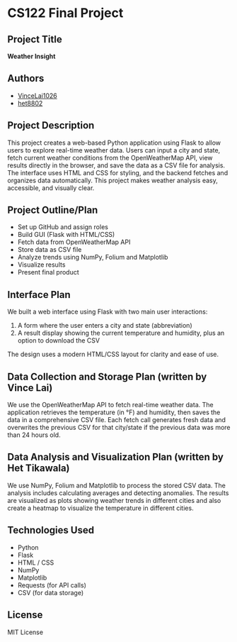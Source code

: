 # CS122 Final Project

## Project Title
**Weather Insight**

## Authors
- [VinceLai1026](https://github.com/VinceLai1026)
- [het8802](https://github.com/het8802)

## Project Description
This project creates a web-based Python application using Flask to allow users to explore real-time weather data. Users can input a city and state, fetch current weather conditions from the OpenWeatherMap API, view results directly in the browser, and save the data as a CSV file for analysis. The interface uses HTML and CSS for styling, and the backend fetches and organizes data automatically. This project makes weather analysis easy, accessible, and visually clear.

## Project Outline/Plan
- Set up GitHub and assign roles
- Build GUI (Flask with HTML/CSS)
- Fetch data from OpenWeatherMap API
- Store data as CSV file
- Analyze trends using NumPy, Folium and Matplotlib
- Visualize results
- Present final product

## Interface Plan
We built a web interface using Flask with two main user interactions:
1. A form where the user enters a city and state (abbreviation)
2. A result display showing the current temperature and humidity, plus an option to download the CSV

The design uses a modern HTML/CSS layout for clarity and ease of use.

## Data Collection and Storage Plan (written by Vince Lai)
We use the OpenWeatherMap API to fetch real-time weather data. The application retrieves the temperature (in °F) and humidity, then saves the data in a comprehensive CSV file. Each fetch call generates fresh data and overwrites the previous CSV for that city/state if the previous data was more than 24 hours old.

## Data Analysis and Visualization Plan (written by Het Tikawala)
We use NumPy, Folium and Matplotlib to process the stored CSV data. The analysis includes calculating averages and detecting anomalies. The results are visualized as plots showing weather trends in different cities and also create a heatmap to visualize the temperature in different cities.

## Technologies Used
- Python
- Flask
- HTML / CSS
- NumPy
- Matplotlib
- Requests (for API calls)
- CSV (for data storage)

## License
MIT License
